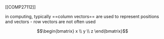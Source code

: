 [[COMP27112]]

in computing, typically ==column vectors== are used to represent positions and vectors - row vectors are not often used

$$\begin{bmatrix} x \\ y \\ z \end{bmatrix}$$

